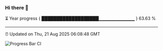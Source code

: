 ### Hi there 👋

⏳ Year progress { ███████████████████▁▁▁▁▁▁▁▁▁▁▁ } 63.63 %

---

⏰ Updated on Thu, 21 Aug 2025 06:08:48 GMT

![Progress Bar CI](https://github.com/liununu/liununu/workflows/Progress%20Bar%20CI/badge.svg)
